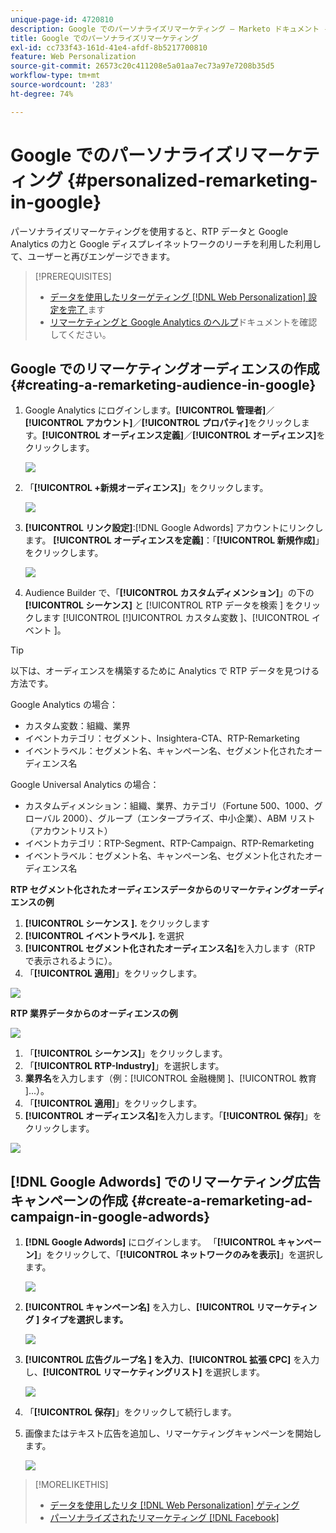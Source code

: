 ```yaml
---
unique-page-id: 4720810
description: Google でのパーソナライズリマーケティング — Marketo ドキュメント - 製品ドキュメント
title: Google でのパーソナライズリマーケティング
exl-id: cc733f43-161d-41e4-afdf-8b5217700810
feature: Web Personalization
source-git-commit: 26573c20c411208e5a01aa7ec73a97e7208b35d5
workflow-type: tm+mt
source-wordcount: '283'
ht-degree: 74%

---
```


# Google でのパーソナライズリマーケティング {#personalized-remarketing-in-google}

パーソナライズリマーケティングを使用すると、RTP データと  Google Analytics の力と Google ディスプレイネットワークのリーチを利用した利用して、ユーザーと再びエンゲージできます。

>[!PREREQUISITES]
>
>* [ データを使用したリターゲティング  [!DNL Web Personalization]  設定を完了 ](/help/marketo/product-docs/web-personalization/website-retargeting/retargeting-with-web-personalization-data.md) ます
>* [リマーケティングと Google Analytics のヘルプ](https://support.google.com/analytics/topic/2611283?hl=en&ref_topic=3413645)ドキュメントを確認してください。

## Google でのリマーケティングオーディエンスの作成 {#creating-a-remarketing-audience-in-google}

1. Google Analytics にログインします。**[!UICONTROL 管理者]**／**[!UICONTROL アカウント]**／**[!UICONTROL プロパティ]**&#x200B;をクリックします。**[!UICONTROL オーディエンス定義]**／**[!UICONTROL オーディエンス]**&#x200B;をクリックします。

   ![](assets/remarketing-ga-screenshots.jpg)

1. 「**[!UICONTROL +新規オーディエンス]**」をクリックします。

   ![](assets/image2015-1-15-17-3a26-3a40.png)

1. **[!UICONTROL リンク設定]**:[!DNL Google Adwords] アカウントにリンクします。 **[!UICONTROL オーディエンスを定義]**：「**[!UICONTROL 新規作成]**」をクリックします。

   ![](assets/image2015-1-15-17-3a32-3a4.png)

1. Audience Builder で、「**[!UICONTROL カスタムディメンション]**」の下の **[!UICONTROL シーケンス]** と [!UICONTROL RTP データを検索 ] をクリックします [!UICONTROL [!]UICONTROL カスタム変数 ]、[!UICONTROL  イベント ]。

>[!TIP]
>
>以下は、オーディエンスを構築するために Analytics で RTP データを見つける方法です。
>
>Google Analytics の場合：
>
>* カスタム変数：組織、業界
>* イベントカテゴリ：セグメント、Insightera-CTA、RTP-Remarketing
>* イベントラベル：セグメント名、キャンペーン名、セグメント化されたオーディエンス名
>
>Google Universal Analytics の場合：
>
>* カスタムディメンション：組織、業界、カテゴリ（Fortune 500、1000、グローバル 2000）、グループ（エンタープライズ、中小企業）、ABM リスト（アカウントリスト）
>* イベントカテゴリ：RTP-Segment、RTP-Campaign、RTP-Remarketing
>* イベントラベル：セグメント名、キャンペーン名、セグメント化されたオーディエンス名

**RTP セグメント化されたオーディエンスデータからのリマーケティングオーディエンスの例**

1. **[!UICONTROL シーケンス ].** をクリックします
1. **[!UICONTROL イベントラベル ].** を選択
1. **[!UICONTROL セグメント化されたオーディエンス名]**&#x200B;を入力します（RTP で表示されるように）。
1. 「**[!UICONTROL 適用]**」をクリックします。

![](assets/image2015-2-10-14-3a51-3a43.png)

**RTP 業界データからのオーディエンスの例**

![](assets/image2015-1-15-17-3a36-3a5.png)

1. 「**[!UICONTROL シーケンス]**」をクリックします。
1. 「**[!UICONTROL RTP-Industry]**」を選択します。
1. **業界名**&#x200B;を入力します（例：[!UICONTROL  金融機関 ]、[!UICONTROL  教育 ]...）。
1. 「**[!UICONTROL 適用]**」をクリックします。
1. **[!UICONTROL オーディエンス名]**&#x200B;を入力します。「**[!UICONTROL 保存]**」をクリックします。

![](assets/image2015-1-15-18-3a29-3a16.png)

## [!DNL Google Adwords] でのリマーケティング広告キャンペーンの作成 {#create-a-remarketing-ad-campaign-in-google-adwords}

1. **[!DNL Google Adwords]** にログインします。 「**[!UICONTROL キャンペーン]**」をクリックして、「**[!UICONTROL ネットワークのみを表示]**」を選択します。

   ![](assets/image2015-1-15-18-3a31-3a58.png)

1. **[!UICONTROL キャンペーン名]** を入力し、**[!UICONTROL リマーケティング ] タイプを選択します。**

   ![](assets/image2015-1-15-18-3a35-3a7.png)

1. **[!UICONTROL 広告グループ名 ] を入力**、**[!UICONTROL 拡張 CPC]** を入力し、**[!UICONTROL リマーケティングリスト]** を選択します。

   ![](assets/image2015-1-15-18-3a51-3a57.png)

1. 「**[!UICONTROL 保存]**」をクリックして続行します。
1. 画像またはテキスト広告を追加し、リマーケティングキャンペーンを開始します。

   ![](assets/image2015-1-15-18-3a47-3a21.png)

>[!MORELIKETHIS]
>
>* [ データを使用したリタ  [!DNL Web Personalization]  ゲティング ](/help/marketo/product-docs/web-personalization/website-retargeting/retargeting-with-web-personalization-data.md)
>* [ パーソナライズされたリマーケティング  [!DNL Facebook]](/help/marketo/product-docs/web-personalization/website-retargeting/personalized-remarketing-in-facebook.md)
